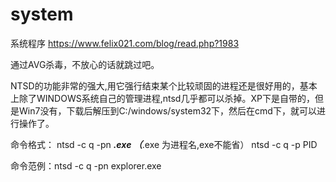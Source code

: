 # system
系统程序
https://www.felix021.com/blog/read.php?1983

通过AVG杀毒，不放心的话就跳过吧。

NTSD的功能非常的强大,用它强行结束某个比较顽固的进程还是很好用的，基本上除了WINDOWS系统自己的管理进程,ntsd几乎都可以杀掉。XP下是自带的，但是Win7没有，下载后解压到C:/windows/system32下，然后在cmd下，就可以进行操作了。

命令格式：
ntsd -c q -pn ***.exe （***.exe 为进程名,exe不能省） 
ntsd -c q -p PID

命令范例：ntsd -c q -pn explorer.exe 
